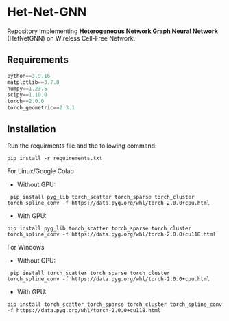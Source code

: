 # Het-Net-GNN

Repository Implementing **Heterogeneous Network Graph Neural Network** (HetNetGNN) on Wireless Cell-Free Network.

## Requirements
```python
python==3.9.16
matplotlib==3.7.0
numpy==1.23.5
scipy==1.10.0
torch==2.0.0
torch_geometric==2.3.1
```
## Installation

Run the requirments file and the following command:
``` commandline 
pip install -r requirements.txt 
```

For Linux/Google Colab 
- Without GPU:
``` commandline
 pip install pyg_lib torch_scatter torch_sparse torch_cluster torch_spline_conv -f https://data.pyg.org/whl/torch-2.0.0+cpu.html 
```
- With GPU:
``` commandline
pip install pyg_lib torch_scatter torch_sparse torch_cluster torch_spline_conv -f https://data.pyg.org/whl/torch-2.0.0+cu118.html
```


For Windows
- Without GPU:
``` commandline
 pip install torch_scatter torch_sparse torch_cluster torch_spline_conv -f https://data.pyg.org/whl/torch-2.0.0+cpu.html 
```
- With GPU:
``` commandline
pip install torch_scatter torch_sparse torch_cluster torch_spline_conv -f https://data.pyg.org/whl/torch-2.0.0+cu118.html
```